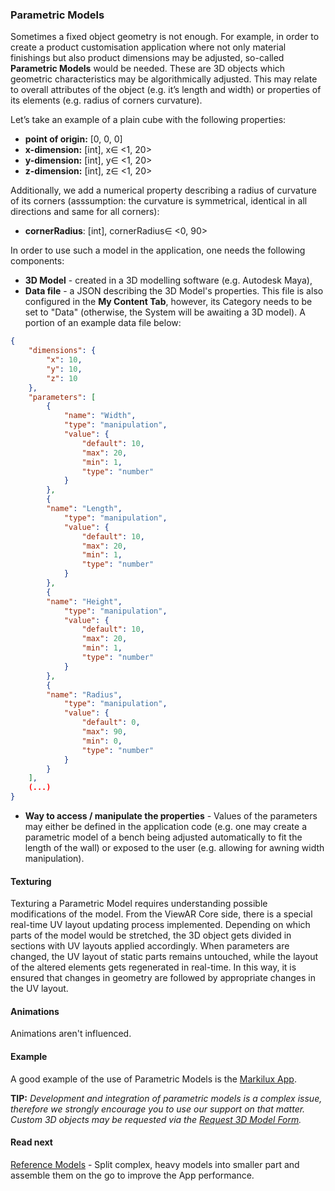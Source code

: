 ### Parametric Models
Sometimes a fixed object geometry is not enough. For example, in order to create a product customisation application where not only material finishings but also product dimensions may be adjusted, so-called **Parametric Models** would be needed. These are 3D objects which geometric characteristics may be algorithmically adjusted. This may relate to overall attributes of the object \(e.g. it’s length and width\) or properties of its elements \(e.g. radius of corners curvature\).

Let’s take an example of a plain cube with the following properties:
* **point of origin:** \[0, 0, 0\]
* **x-dimension:** \[int\], x∈ &lt;1, 20&gt;
* **y-dimension:** \[int\], y∈ &lt;1, 20&gt;
* **z-dimension:** \[int\], z∈ &lt;1, 20&gt;

Additionally, we add a numerical property describing a radius of curvature of its corners (asssumption: the curvature is symmetrical, identical in all directions and same for all corners):

* **cornerRadius**: \[int\], cornerRadius∈ &lt;0, 90&gt;

In order to use such a model in the application, one needs the following components:
* **3D Model** - created in a 3D modelling software \(e.g. Autodesk Maya\),
* **Data file** - a JSON describing the 3D Model's properties. This file is also configured in the **My Content Tab**, however, its Category needs to be set to "Data" (otherwise, the System will be awaiting a 3D model). A portion of an example data file below:

```json
{
    "dimensions": {
        "x": 10,
        "y": 10,
        "z": 10
    },
    "parameters": [
        {
            "name": "Width",
            "type": "manipulation",
            "value": {
                "default": 10,
                "max": 20,
                "min": 1,
                "type": "number"
            }
        },
        {
        "name": "Length",
            "type": "manipulation",
            "value": {
                "default": 10,
                "max": 20,
                "min": 1,
                "type": "number"
            }
        },
        {
        "name": "Height",
            "type": "manipulation",
            "value": {
                "default": 10,
                "max": 20,
                "min": 1,
                "type": "number"
            }
        },
        {
        "name": "Radius",
            "type": "manipulation",
            "value": {
                "default": 0,
                "max": 90,
                "min": 0,
                "type": "number"
            }
        }
    ],
    (...)
}
```
* **Way to access / manipulate the properties** - Values of the parameters may either be defined in the application code (e.g. one may create a parametric model of a bench being adjusted automatically to fit the length of the wall) or exposed to the user (e.g. allowing for awning width manipulation).

#### Texturing
Texturing a Parametric Model requires understanding possible modifications of the model. From the ViewAR Core side, there is a special real-time UV layout updating process implemented. Depending on which parts of the model would be stretched, the 3D object gets divided in sections with UV layouts applied accordingly. When parameters are changed, the UV layout of static parts remains untouched, while the layout of the altered elements gets regenerated in real-time. In this way, it is ensured that changes in geometry are followed by appropriate changes in the UV layout.

#### Animations
Animations aren't influenced.

#### Example
A good example of the use of Parametric Models is the [Markilux App](https://www.viewar.com/showcase/markilux/).

**TIP:** _Development and integration of parametric models is a complex issue, therefore we strongly encourage you to use our support on that matter. Custom 3D objects may be requested via the [Request 3D Model Form](http://developer.viewar.com/jobs/add)._

#### Read next
[Reference Models](3d-content/3d-content--custom-models/advanced-models/3d-content--custom-models--advanced-models--reference-models.md) - Split complex, heavy models into smaller part and assemble them on the go to improve the App performance.

